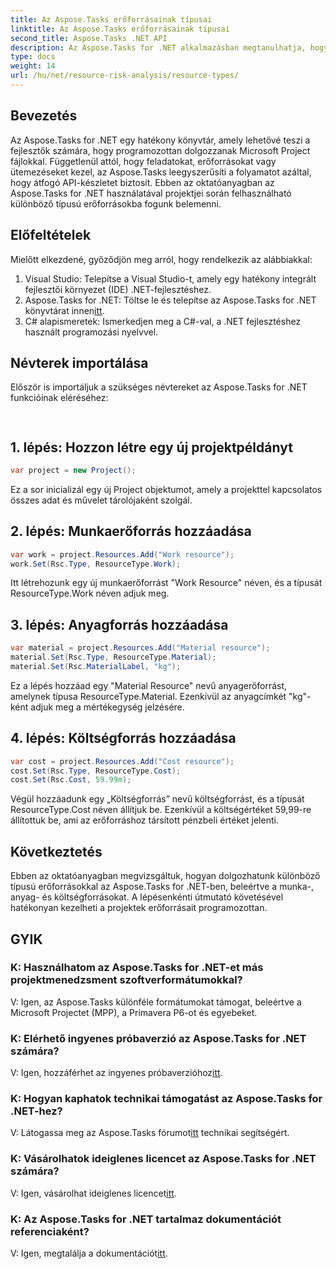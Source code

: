 ```yaml
---
title: Az Aspose.Tasks erőforrásainak típusai
linktitle: Az Aspose.Tasks erőforrásainak típusai
second_title: Aspose.Tasks .NET API
description: Az Aspose.Tasks for .NET alkalmazásban megtanulhatja, hogyan dolgozhat különböző típusú erőforrásokkal, beleértve a munka-, anyag- és költségforrásokat, egy lépésről lépésre bemutatott oktatóanyag segítségével.
type: docs
weight: 14
url: /hu/net/resource-risk-analysis/resource-types/
---
```

## Bevezetés
Az Aspose.Tasks for .NET egy hatékony könyvtár, amely lehetővé teszi a fejlesztők számára, hogy programozottan dolgozzanak Microsoft Project fájlokkal. Függetlenül attól, hogy feladatokat, erőforrásokat vagy ütemezéseket kezel, az Aspose.Tasks leegyszerűsíti a folyamatot azáltal, hogy átfogó API-készletet biztosít. Ebben az oktatóanyagban az Aspose.Tasks for .NET használatával projektjei során felhasználható különböző típusú erőforrásokba fogunk belemenni.
## Előfeltételek
Mielőtt elkezdené, győződjön meg arról, hogy rendelkezik az alábbiakkal:
1. Visual Studio: Telepítse a Visual Studio-t, amely egy hatékony integrált fejlesztői környezet (IDE) .NET-fejlesztéshez.
2.  Aspose.Tasks for .NET: Töltse le és telepítse az Aspose.Tasks for .NET könyvtárat innen[itt](https://releases.aspose.com/tasks/net/).
3. C# alapismeretek: Ismerkedjen meg a C#-val, a .NET fejlesztéshez használt programozási nyelvvel.

## Névterek importálása
Először is importáljuk a szükséges névtereket az Aspose.Tasks for .NET funkcióinak eléréséhez:
```csharp
    
```

## 1. lépés: Hozzon létre egy új projektpéldányt
```csharp
var project = new Project();
```
Ez a sor inicializál egy új Project objektumot, amely a projekttel kapcsolatos összes adat és művelet tárolójaként szolgál.
## 2. lépés: Munkaerőforrás hozzáadása
```csharp
var work = project.Resources.Add("Work resource");
work.Set(Rsc.Type, ResourceType.Work);
```
Itt létrehozunk egy új munkaerőforrást "Work Resource" néven, és a típusát ResourceType.Work néven adjuk meg.
## 3. lépés: Anyagforrás hozzáadása
```csharp
var material = project.Resources.Add("Material resource");
material.Set(Rsc.Type, ResourceType.Material);
material.Set(Rsc.MaterialLabel, "kg");
```
Ez a lépés hozzáad egy "Material Resource" nevű anyagerőforrást, amelynek típusa ResourceType.Material. Ezenkívül az anyagcímkét "kg"-ként adjuk meg a mértékegység jelzésére.
## 4. lépés: Költségforrás hozzáadása
```csharp
var cost = project.Resources.Add("Cost resource");
cost.Set(Rsc.Type, ResourceType.Cost);
cost.Set(Rsc.Cost, 59.99m);
```
Végül hozzáadunk egy „Költségforrás” nevű költségforrást, és a típusát ResourceType.Cost néven állítjuk be. Ezenkívül a költségértéket 59,99-re állítottuk be, ami az erőforráshoz társított pénzbeli értéket jelenti.

## Következtetés
Ebben az oktatóanyagban megvizsgáltuk, hogyan dolgozhatunk különböző típusú erőforrásokkal az Aspose.Tasks for .NET-ben, beleértve a munka-, anyag- és költségforrásokat. A lépésenkénti útmutató követésével hatékonyan kezelheti a projektek erőforrásait programozottan.
## GYIK
### K: Használhatom az Aspose.Tasks for .NET-et más projektmenedzsment szoftverformátumokkal?
V: Igen, az Aspose.Tasks különféle formátumokat támogat, beleértve a Microsoft Projectet (MPP), a Primavera P6-ot és egyebeket.
### K: Elérhető ingyenes próbaverzió az Aspose.Tasks for .NET számára?
 V: Igen, hozzáférhet az ingyenes próbaverzióhoz[itt](https://releases.aspose.com/).
### K: Hogyan kaphatok technikai támogatást az Aspose.Tasks for .NET-hez?
 V: Látogassa meg az Aspose.Tasks fórumot[itt](https://forum.aspose.com/c/tasks/15) technikai segítségért.
### K: Vásárolhatok ideiglenes licencet az Aspose.Tasks for .NET számára?
 V: Igen, vásárolhat ideiglenes licencet[itt](https://purchase.aspose.com/temporary-license/).
### K: Az Aspose.Tasks for .NET tartalmaz dokumentációt referenciaként?
 V: Igen, megtalálja a dokumentációt[itt](https://reference.aspose.com/tasks/net/).